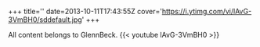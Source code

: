 +++
title=''
date=2013-10-11T17:43:55Z
cover='https://i.ytimg.com/vi/lAvG-3VmBH0/sddefault.jpg'
+++

All content belongs to GlennBeck.
{{< youtube lAvG-3VmBH0 >}}
